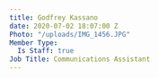 ```yaml
---
title: Godfrey Kassano
date: 2020-07-02 18:07:00 Z
Photo: "/uploads/IMG_1456.JPG"
Member Type:
  Is Staff: true
Job Title: Communications Assistant
---
```


